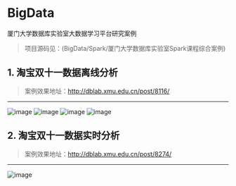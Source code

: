 # BigData
厦门大学数据库实验室大数据学习平台研究案例
> 项目源码见：(BigData/Spark/厦门大学数据库实验室Spark课程综合案例)

## 1. 淘宝双十一数据离线分析

> 案例效果地址：http://dblab.xmu.edu.cn/post/8116/

---

![image](https://raw.githubusercontent.com/ZSCDumin/BigData/master/Spark/%E5%8E%A6%E9%97%A8%E5%A4%A7%E5%AD%A6%E6%95%B0%E6%8D%AE%E5%BA%93%E5%AE%9E%E9%AA%8C%E5%AE%A4Spark%E8%AF%BE%E7%A8%8B%E7%BB%BC%E5%90%88%E6%A1%88%E4%BE%8B/%E6%95%88%E6%9E%9C%E5%9B%BE/1-1.png)
![image](https://raw.githubusercontent.com/ZSCDumin/BigData/master/Spark/%E5%8E%A6%E9%97%A8%E5%A4%A7%E5%AD%A6%E6%95%B0%E6%8D%AE%E5%BA%93%E5%AE%9E%E9%AA%8C%E5%AE%A4Spark%E8%AF%BE%E7%A8%8B%E7%BB%BC%E5%90%88%E6%A1%88%E4%BE%8B/%E6%95%88%E6%9E%9C%E5%9B%BE/1-2.png)
![image](https://raw.githubusercontent.com/ZSCDumin/BigData/master/Spark/%E5%8E%A6%E9%97%A8%E5%A4%A7%E5%AD%A6%E6%95%B0%E6%8D%AE%E5%BA%93%E5%AE%9E%E9%AA%8C%E5%AE%A4Spark%E8%AF%BE%E7%A8%8B%E7%BB%BC%E5%90%88%E6%A1%88%E4%BE%8B/%E6%95%88%E6%9E%9C%E5%9B%BE/1-3.png)
![image](https://raw.githubusercontent.com/ZSCDumin/BigData/master/Spark/%E5%8E%A6%E9%97%A8%E5%A4%A7%E5%AD%A6%E6%95%B0%E6%8D%AE%E5%BA%93%E5%AE%9E%E9%AA%8C%E5%AE%A4Spark%E8%AF%BE%E7%A8%8B%E7%BB%BC%E5%90%88%E6%A1%88%E4%BE%8B/%E6%95%88%E6%9E%9C%E5%9B%BE/1-4.png)


## 2. 淘宝双十一数据实时分析

> 案例效果地址：http://dblab.xmu.edu.cn/post/8274/

---

![image](https://raw.githubusercontent.com/ZSCDumin/BigData/master/Spark/%E5%8E%A6%E9%97%A8%E5%A4%A7%E5%AD%A6%E6%95%B0%E6%8D%AE%E5%BA%93%E5%AE%9E%E9%AA%8C%E5%AE%A4Spark%E8%AF%BE%E7%A8%8B%E7%BB%BC%E5%90%88%E6%A1%88%E4%BE%8B/%E6%95%88%E6%9E%9C%E5%9B%BE/2-1.png)
